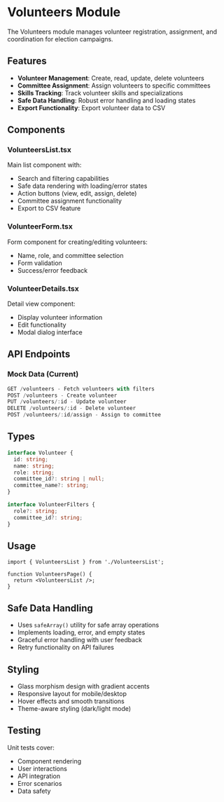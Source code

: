 # Volunteers Module

The Volunteers module manages volunteer registration, assignment, and coordination for election campaigns.

## Features

- **Volunteer Management**: Create, read, update, delete volunteers
- **Committee Assignment**: Assign volunteers to specific committees
- **Skills Tracking**: Track volunteer skills and specializations
- **Safe Data Handling**: Robust error handling and loading states
- **Export Functionality**: Export volunteer data to CSV

## Components

### VolunteersList.tsx
Main list component with:
- Search and filtering capabilities
- Safe data rendering with loading/error states
- Action buttons (view, edit, assign, delete)
- Committee assignment functionality
- Export to CSV feature

### VolunteerForm.tsx
Form component for creating/editing volunteers:
- Name, role, and committee selection
- Form validation
- Success/error feedback

### VolunteerDetails.tsx
Detail view component:
- Display volunteer information
- Edit functionality
- Modal dialog interface

## API Endpoints

### Mock Data (Current)
```typescript
GET /volunteers - Fetch volunteers with filters
POST /volunteers - Create volunteer
PUT /volunteers/:id - Update volunteer
DELETE /volunteers/:id - Delete volunteer
POST /volunteers/:id/assign - Assign to committee
```

## Types

```typescript
interface Volunteer {
  id: string;
  name: string;
  role: string;
  committee_id?: string | null;
  committee_name?: string;
}

interface VolunteerFilters {
  role?: string;
  committee_id?: string;
}
```

## Usage

```tsx
import { VolunteersList } from './VolunteersList';

function VolunteersPage() {
  return <VolunteersList />;
}
```

## Safe Data Handling

- Uses `safeArray()` utility for safe array operations
- Implements loading, error, and empty states
- Graceful error handling with user feedback
- Retry functionality on API failures

## Styling

- Glass morphism design with gradient accents
- Responsive layout for mobile/desktop
- Hover effects and smooth transitions
- Theme-aware styling (dark/light mode)

## Testing

Unit tests cover:
- Component rendering
- User interactions
- API integration
- Error scenarios
- Data safety